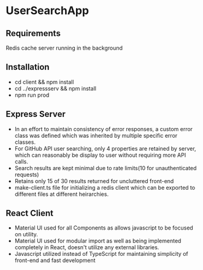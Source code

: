 # UserSearchApp

## Requirements

Redis cache server running in the background

## Installation

- cd client && npm install
- cd ../expressserv && npm install
- npm run prod

## Express Server

- In an effort to maintain consistency of error responses, a custom error class was defined which was inherited by multiple specific error classes.
- For GitHub API user searching, only 4 properties are retained by server, which can reasonably be display to user without requiring more API calls.
- Search results are kept minimal due to rate limits(10 for unauthenticated requests)
- Retains only 15 of 30 results returned for uncluttered front-end
- make-client.ts file for initializing a redis client which can be exported to different files at different heirarchies.

## React Client

- Material UI used for all Components as allows javascript to be focused on utility.
- Material UI used for modular import as well as being implemented completely in React, doesn't utilize any external libraries.
- Javascript utilized instead of TypeScript for maintaining simplicity of front-end and fast development
